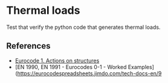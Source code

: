 # Thermal loads
Test that verify the python code that generates thermal loads.



## References
- [Eurocode 1. Actions on structures](https://eurocodes.jrc.ec.europa.eu/EN-Eurocodes/eurocode-1-actions-structures)
- [EN 1990, EN 1991 - Eurocodes 0-1 - Worked Examples](https://eurocodespreadsheets.jimdo.com/tech-docs-en/9
